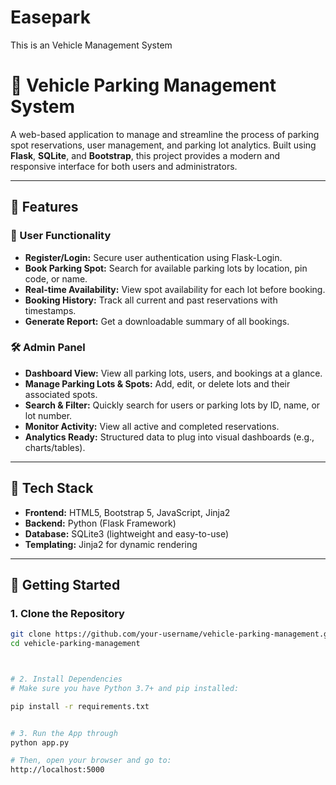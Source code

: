 # Easepark
This is an Vehicle Management System
# 🚗 Vehicle Parking Management System

A web-based application to manage and streamline the process of parking spot reservations, user management, and parking lot analytics. Built using **Flask**, **SQLite**, and **Bootstrap**, this project provides a modern and responsive interface for both users and administrators.

---

## 📌 Features

### 👤 User Functionality
- **Register/Login:** Secure user authentication using Flask-Login.
- **Book Parking Spot:** Search for available parking lots by location, pin code, or name.
- **Real-time Availability:** View spot availability for each lot before booking.
- **Booking History:** Track all current and past reservations with timestamps.
- **Generate Report:** Get a downloadable summary of all bookings.

### 🛠️ Admin Panel
- **Dashboard View:** View all parking lots, users, and bookings at a glance.
- **Manage Parking Lots & Spots:** Add, edit, or delete lots and their associated spots.
- **Search & Filter:** Quickly search for users or parking lots by ID, name, or lot number.
- **Monitor Activity:** View all active and completed reservations.
- **Analytics Ready:** Structured data to plug into visual dashboards (e.g., charts/tables).

---

## 🧰 Tech Stack

- **Frontend:** HTML5, Bootstrap 5, JavaScript, Jinja2
- **Backend:** Python (Flask Framework)
- **Database:** SQLite3 (lightweight and easy-to-use)
- **Templating:** Jinja2 for dynamic rendering

---

## 🚀 Getting Started

### 1. Clone the Repository

```bash
git clone https://github.com/your-username/vehicle-parking-management.git
cd vehicle-parking-management



# 2. Install Dependencies
# Make sure you have Python 3.7+ and pip installed:

pip install -r requirements.txt


# 3. Run the App through
python app.py

# Then, open your browser and go to:
http://localhost:5000